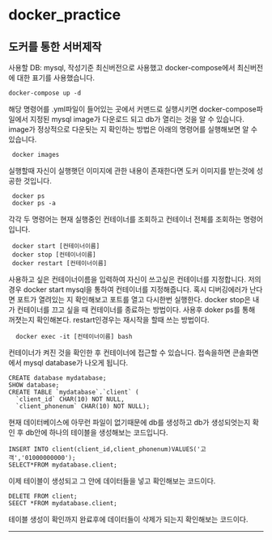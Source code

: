 # docker_practice

도커를 통한 서버제작
-----------------------

사용할 DB: mysql, 작성기준 최신버전으로 사용했고 docker-compose에서 최신버전에 대한 표기를 사용했습니다.

```
docker-compose up -d
```

해당 명령어를 .yml파일이 들어있는 곳에서 커맨드로 실행시키면 docker-compose파일에서 지정된 mysql image가 다운로드 되고 db가 열리는 것을 알 수 있습니다.
image가 정상적으로 다운됫는 지 확인하는 방법은 아래의 명령어를 실행해보면 알 수 있습니다.

```
 docker images
```

실행할때 자신이 실행햇던 이미지에 관한 내용이 존재한다면 도커 이미지를 받는것에 성공한 것입니다.

```
 docker ps 
 docker ps -a
```

각각 두 명령어는 현재 실행중인 컨테이너를 조회하고 컨테이너 전체를 조회하는 명령어입니다.


```
 docker start [컨테이너이름]
 docker stop [컨테이너이름]
 docker restart [컨테이너이름]
```

사용하고 싶은 컨테이너이름을 입력하여 자신이 쓰고싶은 컨테이너를 지정합니다. 저의 경우 docker start mysql을 통하여 컨테이너를 지정해줍니다.
혹시 디버깅에러가 난다면 포트가 열려있는 지 확인해보고 포트를 열고 다시한번 실행한다.
docker stop은 내가 컨테이너를 끄고 싶을 때 컨테이너를 종료하는 방법이다. 사용후 doker ps를 통해 꺼졋는지 확인해본다.
restart인경우는 재시작을 할때 쓰는 방법이다.

```
  docker exec -it [컨테이너이름] bash
```

컨테이너가 켜진 것을 확인한 후 컨테이너에 접근할 수 있습니다.
접속을하면 콘솔화면에서 mysql database가 나오게 됩니다.

```
CREATE database mydatabase;
SHOW database;
CREATE TABLE `mydatabase`.`client` (
  `client_id` CHAR(10) NOT NULL,
  `client_phonenum` CHAR(10) NOT NULL);
```

현재 데이터베이스에 아무런 파일이 없기때문에 db를 생성하고 db가 생성되엇는지 확인 후 db안에 하나의 테이블을 생성해보는 코드입니다.

```
INSERT INTO client(client_id,client_phonenum)VALUES('고객','01000000000');
SELECT*FROM mydatabase.client;
```

이제 테이블이 생성되고 그 안에 데이터들을 넣고 확인해보는 코드이다.

```
DELETE FROM client;
SEECT *FROM mydatabase.client;
```

테이블 생성이 확인까지 완료후에 데이터들이 삭제가 되는지 확인해보는 코드이다.

--------------------------------------






